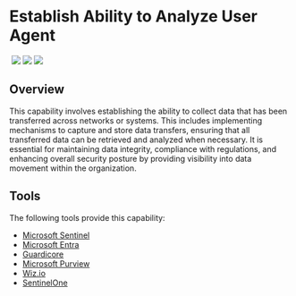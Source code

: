 # Establish Ability to Analyze User Agent
&nbsp;![](https://img.shields.io/badge/ID-C1127-blue)&nbsp;![](https://img.shields.io/badge/Phase-Preparation_%28P0001%29-blue)&nbsp;![](https://img.shields.io/badge/Category-Network-blue)
## Overview
This capability involves establishing the ability to collect data that has been transferred across networks or systems. This includes implementing mechanisms to capture and store data transfers, ensuring that all transferred data can be retrieved and analyzed when necessary. It is essential for maintaining data integrity, compliance with regulations, and enhancing overall security posture by providing visibility into data movement within the organization.

## Tools
The following tools provide this capability:

- [Microsoft Sentinel](../tool/ms-sentinel/C1127.md)
- [Microsoft Entra](../tool/ms-entra/C1127.md)
- [Guardicore](../tool/guardicore/C1127.md)
- [Microsoft Purview](../tool/ms-purview/C1127.md)
- [Wiz.io](../tool/wiz/C1127.md)
- [SentinelOne](../tool/sentinelone/C1127.md)
